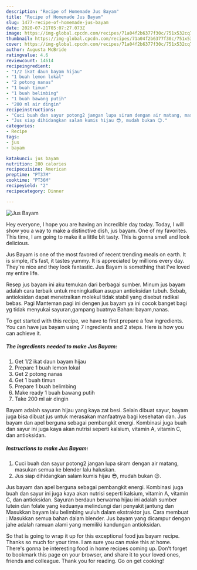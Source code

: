 ```yaml
---
description: "Recipe of Homemade Jus Bayam"
title: "Recipe of Homemade Jus Bayam"
slug: 1477-recipe-of-homemade-jus-bayam
date: 2020-07-21T05:07:27.073Z
image: https://img-global.cpcdn.com/recipes/71a04f2b6377f30c/751x532cq70/jus-bayam-foto-resep-utama.jpg
thumbnail: https://img-global.cpcdn.com/recipes/71a04f2b6377f30c/751x532cq70/jus-bayam-foto-resep-utama.jpg
cover: https://img-global.cpcdn.com/recipes/71a04f2b6377f30c/751x532cq70/jus-bayam-foto-resep-utama.jpg
author: Augusta McBride
ratingvalue: 4.6
reviewcount: 14614
recipeingredient:
- "1/2 ikat daun bayam hijau"
- "1 buah lemon lokal"
- "2 potong nanas"
- "1 buah timun"
- "1 buah belimbing"
- "1 buah bawang putih"
- "200 ml air dingin"
recipeinstructions:
- "Cuci buah dan sayur potong2 jangan lupa siram dengan air matang, masukan semua ke blender lalu haluskan."
- "Jus siap dihidangkan salam kumis hijau 😎, mudah bukan 😉."
categories:
- Recipe
tags:
- jus
- bayam

katakunci: jus bayam 
nutrition: 280 calories
recipecuisine: American
preptime: "PT37M"
cooktime: "PT36M"
recipeyield: "2"
recipecategory: Dinner

---
```



![Jus Bayam](https://img-global.cpcdn.com/recipes/71a04f2b6377f30c/751x532cq70/jus-bayam-foto-resep-utama.jpg)

Hey everyone, I hope you are having an incredible day today. Today, I will show you a way to make a distinctive dish, jus bayam. One of my favorites. This time, I am going to make it a little bit tasty. This is gonna smell and look delicious.

Jus Bayam is one of the most favored of recent trending meals on earth. It is simple, it's fast, it tastes yummy. It is appreciated by millions every day. They're nice and they look fantastic. Jus Bayam is something that I've loved my entire life.

Resep jus bayam ini aku temukan dari berbagai sumber. Minum jus bayam adalah cara terbaik untuk meningkatkan asupan antioksidan tubuh. Sebab, antioksidan dapat menetralkan molekul tidak stabil yang disebut radikal bebas. Pagi Manteman pagi ini dengen jus bayam ya ini cocok banget bagi yg tidak menyukai sayuran,gampang buatnya Bahan: bayam,nanas.


To get started with this recipe, we have to first prepare a few ingredients. You can have jus bayam using 7 ingredients and 2 steps. Here is how you can achieve it.

<!--inarticleads1-->

##### The ingredients needed to make Jus Bayam:

1. Get 1/2 ikat daun bayam hijau
1. Prepare 1 buah lemon lokal
1. Get 2 potong nanas
1. Get 1 buah timun
1. Prepare 1 buah belimbing
1. Make ready 1 buah bawang putih
1. Take 200 ml air dingin


Bayam adalah sayuran hijau yang kaya zat besi. Selain dibuat sayur, bayam juga bisa dibuat jus untuk merasakan manfaatnya bagi kesehatan dan. Jus bayam dan apel berguna sebagai pembangkit energi. Kombinasi juga buah dan sayur ini juga kaya akan nutrisi seperti kalsium, vitamin A, vitamin C, dan antioksidan. 

<!--inarticleads2-->

##### Instructions to make Jus Bayam:

1. Cuci buah dan sayur potong2 jangan lupa siram dengan air matang, masukan semua ke blender lalu haluskan.
1. Jus siap dihidangkan salam kumis hijau 😎, mudah bukan 😉.


Jus bayam dan apel berguna sebagai pembangkit energi. Kombinasi juga buah dan sayur ini juga kaya akan nutrisi seperti kalsium, vitamin A, vitamin C, dan antioksidan. Sayuran berdaun berwarna hijau ini adalah sumber lutein dan folate yang keduanya melindungi dari penyakit jantung dan Masukkan bayam lalu belimbing wuluh dalam ekstraktor jus. Cara membuat : Masukkan semua bahan dalam blender. Jus bayam yang dicampur dengan jahe adalah ramuan alami yang memiliki kandungan antioksidan. 

So that is going to wrap it up for this exceptional food jus bayam recipe. Thanks so much for your time. I am sure you can make this at home. There's gonna be interesting food in home recipes coming up. Don't forget to bookmark this page on your browser, and share it to your loved ones, friends and colleague. Thank you for reading. Go on get cooking!
